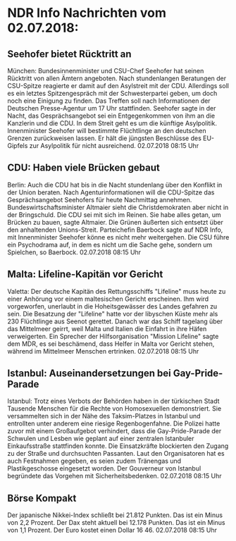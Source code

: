 # NDR Info Nachrichten vom 02.07.2018:


## Seehofer bietet Rücktritt an
München:	Bundesinnenminister und CSU-Chef Seehofer hat seinen Rücktritt von allen Ämtern angeboten. Nach stundenlangen Beratungen der CSU-Spitze reagierte er damit auf den Asylstreit mit der CDU. Allerdings soll es ein letztes Spitzengespräch mit der Schwesterpartei geben, um doch noch eine Einigung zu finden. Das Treffen soll nach Informationen der Deutschen Presse-Agentur um 17 Uhr stattfinden. Seehofer sagte in der Nacht, das Gesprächsangebot sei ein Entgegenkommen von ihm an die Kanzlerin und die CDU. In dem Streit geht es um die künftige Asylpolitik. Innenminister Seehofer will bestimmte Flüchtlinge an den deutschen Grenzen zurückweisen lassen. Er hält die jüngsten Beschlüsse des EU-Gipfels zur Asylpolitik für nicht ausreichend. 02.07.2018 08:15 Uhr 

## CDU: Haben viele Brücken gebaut
Berlin:	Auch die CDU hat bis in die Nacht stundenlang über den Konflikt in der Union beraten. Nach Agenturinformationen will die CDU-Spitze das Gesprächsangebot Seehofers für heute Nachmittag annehmen. Bundeswirtschaftsminister Altmaier sieht die Christdemokraten aber nicht in der Bringschuld. Die CDU sei mit sich im Reinen. Sie habe alles getan, um Brücken zu bauen, sagte Altmaier. Die Grünen äußerten sich entsetzt über den anhaltenden Unions-Streit. Parteichefin Baerbock sagte auf NDR Info, mit Innenminister Seehofer könne es nicht mehr weitergehen. Die CSU führe ein Psychodrama auf, in dem es nicht um die Sache gehe, sondern um Spielchen, so Baerbock. 02.07.2018 08:15 Uhr 

## Malta: Lifeline-Kapitän vor Gericht
Valetta: Der deutsche Kapitän des Rettungsschiffs "Lifeline" muss heute zu einer Anhörung vor einem maltesischen Gericht erscheinen. Ihm wird vorgeworfen, unerlaubt in die Hoheitsgewässer des Landes gefahren zu sein. Die Besatzung der "Lifeline" hatte vor der libyschen Küste mehr als 230 Flüchtlinge aus Seenot gerettet. Danach war das Schiff tagelang über das Mittelmeer geirrt, weil Malta und Italien die Einfahrt in ihre Häfen verweigerten. Ein Sprecher der Hilfsorganisation "Mission Lifeline" sagte dem MDR, es sei beschämend, dass Helfer in Malta vor Gericht stehen, während im Mittelmeer Menschen ertrinken. 02.07.2018 08:15 Uhr 

## Istanbul: Auseinandersetzungen bei Gay-Pride-Parade
Istanbul: Trotz eines Verbots der Behörden haben in der türkischen Stadt Tausende Menschen für die Rechte von Homosexuellen demonstriert. Sie versammelten sich in der Nähe des Taksim-Platzes in Istanbul und entrollten unter anderem eine riesige Regenbogenfahne. Die Polizei hatte zuvor mit einem Großaufgebot verhindert, dass die Gay-Pride-Parade der Schwulen und Lesben wie geplant auf einer zentralen Istanbuler Einkaufsstraße stattfinden konnte. Die Einsatzkräfte blockierten den Zugang zu der Straße und durchsuchten Passanten. Laut den Organisatoren hat es auch Festnahmen gegeben, es seien zudem Tränengas und Plastikgeschosse eingesetzt worden. Der Gouverneur von Istanbul begründete das Vorgehen mit Sicherheitsbedenken. 02.07.2018 08:15 Uhr 

## Börse Kompakt
Der japanische Nikkei-Index schließt bei 21.812 Punkten. Das ist ein Minus von 2,2 Prozent. Der Dax steht aktuell bei 12.178 Punkten. Das ist ein Minus von 1,1 Prozent. Der Euro kostet einen Dollar 16 46. 02.07.2018 08:15 Uhr 
